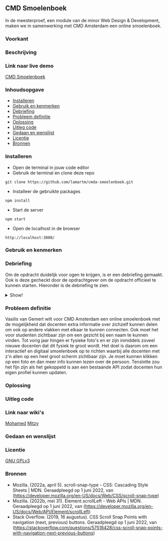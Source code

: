 ## CMD Smoelenboek
In de meesterproef, een module van de minor Web Design & Development, maken we in samenwerking met CMD Amsterdam een online smoelenboek. 

### Voorkant


### Beschrijving


### Link naar live demo 
[CMD Smoelenboek](https://smoelenboek-cmd.herokuapp.com/)

### Inhoudsopgave
* [Installeren](#installeren)
* [Gebruik en kenmerken](#gebruik-en-kenmerken)
* [Debriefing](#debriefing)
* [Probleem definitie](#probleem-definitie)
* [Oplossing](#oplossing)
* [Uitleg code](#uitleg-code)
* [Gedaan en wenslijst](#gedaan-en-wenslijst)
* [Licentie](#licentie)
* [Bronnen](#bronnen)

### Installeren
- Open de terminal in jouw code editor 
- Gebruik de terminal en clone deze repo 
```
git clone https://github.com/lamartm/cmda-smoelenboek.git
```
- Installeer de gebruikte packages
```
npm install
```
- Start de server
```
npm start
```
- Open de localhost in de browser
```
http://localhost:3000/
```

### Gebruik en kenmerken


### Debriefing 
Om de opdracht duidelijk voor ogen te krijgen, is er een debriefing gemaakt. Ook is deze gecheckt door de opdrachtgever om de opdracht officieel te kunnen starten. Hieronder is de debriefing te zien. 

<details>
<summary>Show!</summary>
1. Contactgegevens
Organisatie:
CMD Amsterdam

Product Owner:
Vasilis van Gemert
v.van.gemert@hva.nl
Postbus 2721, 1000 CS Amsterdam

Datum aanvraag:
23 mei 2022

Datum oplevering:
23 juni 2022

2. Achtergrondinformatie
Communication and Multimedia Design (CMD) is een ontwerp-opleiding voor digital interactive design waarbij studenten leren ontwerpen en realiseren van digitale interactieve oplossingen die optimaal aansluiten bij de behoeften van de gebruikers. CMD is een opleiding van de Hogeschool van Amsterdam. De Unique selling points zijn onder andere interaction design, visual design en techniek. Ook horen hierbij de vakdocenten die een goed netwerk hebben en die recente ontwikkelingen vertalen naar het gehele onderwijsprogramma.

3. Opdrachtomschrijving
Een smoelenboek waarin alle docenten van de opleiding CMD digitaal en interactief te zien zijn. Waarbij je moet kunnen klikken op een foto waaruit meer informatie over de docent te vinden is. Het zou leuk zijn als hier niet alleen contactgegevens te zien zijn maar ook persoonlijke informatie om ook andere specialiteiten te kunnen delen met elkaar. De data moet kunnen worden beheerd en ontsloten in een CMS-systeem en gekoppeld worden aan een bestaande API. Dit zodat de docenten hun eigen profiel kunnen updaten.

Uitdaging:
CMD Amsterdam wil een digitaal en interactief smoelenboek met (exclusieve) informatie per docent met beheer via een CMS-systeem gekoppeld aan een API om docenten/collega's beter te leren kennen en eventueel specialiteiten met elkaar te kunnen delen.

4. Aanleiding
De reden voor aanvraag is dat het fysieke smoelenboek (met foto's van docenten in de gang van de medialounge) is gestopt. Ook zijn er inmiddels meerdere collega's bijgekomen waardoor dit fysiek te groot zou worden. Daarentegen zijn er zoveel nieuwe gezichten waarbij het handig zou zijn om gezichten bij namen te kunnen vinden, voor bijvoorbeeld een eerste ontmoeting.

5. Doelstelling
Een interactief smoelenboek dat voor iedereen te gebruiken valt met als extra aandachtspunt bij het gebruik van blinde mensen en mensen in een rolstoel.

6. Oplevering
Een digitaal en interactief smoelenboek-website met (exclusieve) informatie van alle docenten van CMD Amsterdam. De data kan worden ontsloten en beheerd in een CMS systeem. Het exacte product is dus een interactieve website, waarbij de CMD huisstijl wordt gehanteerd.

7. Randvoorwaarden
Niet bij de oplevering inbegrepen:
Fotograferen van docenten (dit wordt uiteindelijk door de persoon zelf beheerd).

Planning project:
Week 1: Onderzoek, brainstorm en CMS-systeem met API
Week 2: Eerste iteratie product
Week 3: Tweede iteratie product
Week 4: Derde iteratie product
Week 5: Oplevering product

Noodzakelijk start project:
De content, data voor het CMS-systeem (foto, naam, contactgegevens en specialiteiten).

Systemen, technieken en expertise:
CMS-systeem met gekoppelde API.

Specificaties/eisen:
Data moet kunnen worden ontsloten en beheerd in een CMS systeem.

Externe obstakels:
Geen database van de docenten aan CMD Amsterdam.

8. Gebruikers van het eindresultaat
De website is uiteindelijk bedoeld voor docenten en studenten aan de opleiding CMD van de Hogeschool van Amsterdam. Het doel wat zij willen bereiken heeft vele mogelijkheden. Zo kun je denken aan als student snel een naam willen vinden bij een gezicht kunnen vinden of als docent snel meer te weten komen over collega’s, zodat er interessantere connecties te leggen valt. De meningen over het digitaal smoelenboek zijn verdeeld met daarbij vooral het aspect op de extra informatie (specialiteiten), niet iedere docent is het hiermee eens dit te willen delen. Voor dit product dus een extra uitdaging.

9. Relatie met andere projecten
Eventueel met de website van CMD Amsterdam.
</details>

### Probleem definitie
Vasilis van Gemert wilt voor CMD Amsterdam een online smoelenboek met de mogelijkheid dat docenten extra informatie over zichzelf kunnen delen om ook op andere vlakken met elkaar te kunnen connecten. Ook moet het voor studenten zichtbaar zijn om een gezicht bij een naam te kunnen vinden. Tot vorig jaar hingen er fysieke foto's en er zijn inmiddels zoveel nieuwe docenten dat dit fysiek te groot wordt. Het doel is daarom om een interactief en digitaal smoelenboek op te richten waarbij alle docenten met z'n allen op een heel groot scherm zichtbaar zijn. Je moet kunnen klikken op een foto en dan meer info kunnen lezen over de persoon. Tenslotte zou het fijn zijn als het gekoppeld is aan een bestaande API zodat docenten hun eigen profiel kunnen updaten.

### Oplossing 

### Uitleg code 

### Link naar wiki's
[Mohamed](https://github.com/lamartm/cmda-smoelenboek/wiki)
[Mitzy](https://github.com/Mitzyyy/cmda-smoelenboek/wiki)

### Gedaan en wenslijst

### Licentie
[GNU GPLv3](LICENSE)

### Bronnen 
- Mozilla. (2022a, april 5). scroll-snap-type - CSS: Cascading Style Sheets | MDN. Geraadpleegd op 1 juni 2022, van (https://developer.mozilla.org/en-US/docs/Web/CSS/scroll-snap-type)
- Mozilla. (2022b, mei 31). Element.scrollLeft - Web APIs | MDN. Geraadpleegd op 1 juni 2022, van (https://developer.mozilla.org/en-US/docs/Web/API/Element/scrollLeft)
- Stack Overflow. (2019, 16 augustus). CSS Scroll Snap Points with navigation (next, previous) buttons. Geraadpleegd op 1 juni 2022, van (https://stackoverflow.com/questions/57518428/css-scroll-snap-points-with-navigation-next-previous-buttons)